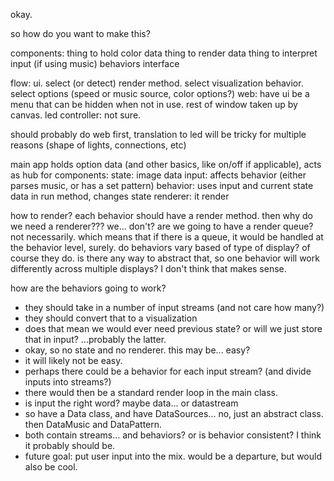 okay.

so how do you want to make this?

components:
thing to hold color data
thing to render data
thing to interpret input (if using music)
behaviors
interface

flow:
ui. select (or detect) render method. select visualization behavior. select options (speed or music source, color options?)
web: have ui be a menu that can be hidden when not in use. rest of window taken up by canvas.
led controller: not sure.

should probably do web first, translation to led will be tricky for multiple reasons (shape of lights, connections, etc)

main app holds option data (and other basics, like on/off if applicable), acts as hub for components:
  state: image data
  input: affects behavior (either parses music, or has a set pattern)
  behavior: uses input and current state data in run method, changes state
  renderer: it render

how to render?
each behavior should have a render method.
then why do we need a renderer???
we... don't?
are we going to have a render queue?
not necessarily. which means that if there is a queue, it would be handled at the behavior level, surely.
do behaviors vary based of type of display? of course they do. is there any way to abstract that, so one behavior will work differently across multiple displays? I don't think that makes sense.

how are the behaviors going to work?
- they should take in a number of input streams (and not care how many?)
- they should convert that to a visualization
- does that mean we would ever need previous state? or will we just store that in input? ...probably the latter.
- okay, so no state and no renderer. this may be... easy?
- it will likely not be easy.
- perhaps there could be a behavior for each input stream? (and divide inputs into streams?)
- there would then be a standard render loop in the main class.
- is input the right word? maybe data... or datastream
- so have a Data class, and have DataSources... no, just an abstract class. then DataMusic and DataPattern.
- both contain streams... and behaviors? or is behavior consistent? I think it probably should be.
- future goal: put user input into the mix. would be a departure, but would also be cool.